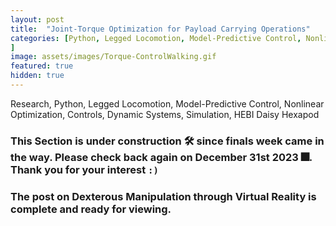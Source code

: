 ```yaml
---
layout: post
title:  "Joint-Torque Optimization for Payload Carrying Operations"
categories: [Python, Legged Locomotion, Model-Predictive Control, Nonlinear Optimization, Controls, Dynamic Systems, Simulation, HEBI Daisy Hexapod
]
image: assets/images/Torque-ControlWalking.gif
featured: true
hidden: true
---
```


Research, Python, Legged Locomotion, Model-Predictive Control, Nonlinear Optimization, Controls, Dynamic Systems, Simulation, HEBI Daisy Hexapod

### This Section is under construction 🛠️ since finals week came in the way. Please check back again on December 31st 2023 🎆. Thank you for your interest `:)`

### The post on Dexterous Manipulation through Virtual Reality is complete and ready for viewing.



